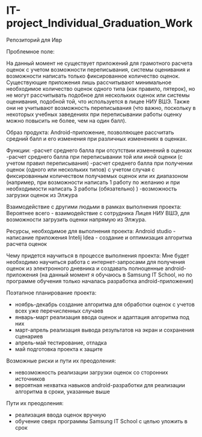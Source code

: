 # IT-project_Individual_Graduation_Work
Репозиторий для Ивр

Проблемное поле:

На данный момент не существует приложений для грамотного расчета оценок с учетом возможности переписывания, системы оценивания и возможности написать только фиксированное количество оценок. Существующие приложения лишь рассчитывают минимальное необходимое количество оценок одного типа (как правило, пятерок), но не могут рассчитывать подобное для нескольких оценок или системы оценивания, подобной той, что используется в лицее НИУ ВШЭ. Также они не учитывают возможность переписывания (что важно, поскольку в некоторых учебных заведениях при переписывании работы оценку можно повысить не более, чем на один балл).

Образ продукта:
Android-приложение, позволяющее рассчитать средний балл и его изменения при различных изменениях в оценках. 

Функции:
-расчет среднего балла при отсутствии изменений в оценках
-расчет среднего балла при переписывании той или иной оценки (с учетом правил переписывания)
-расчет среднего балла при получении оценок (одного или нескольких типов) с учетом случая с фиксированным количеством получаемых оценок или их диапазоном (например, при возможности написать 1 работу по желанию и при необходимости написать 3 работы (обязательно) )
-возможность загрузки оценок из Элжура

Взаимодействие с другими людьми в рамках выполнения проекта:
Вероятнее всего - взаимодействие с сотрудника Лицея НИУ ВШЭ, для возможности загрузить оценки напрямую из Элжура.

Ресурсы, необходимое для выполнения проекта:
Android studio - написание приложения
Intelij Idea - создание и оптимизация алгоритма расчета оценок

Чему придется научиться в процессе выполнения проекта:
Мне будет необходимо научиться работа с интернет-запросами для получения оценок из электронного дневника и создавать полноценные android-приложения (на данный момент я обучаюсь в Samsung IT School, но по программе обучения только началась разработка android-приложения)

Поэтапное планирование проекта:
- ноябрь-декабрь создание алгоритма для обработки оценок с учетов всех уже перечисленных случаев
- январь-март реализация ввода оценок и адаптация алгоритма под них
- март-апрель  реализация вывода результатов на экран и сохранения сценариев
- апрель-май тестирование, отладка
- май подготовка проекта к защите

Возможные риски и пути их преодоления:
- невозможность реализации загрузки оценок со сторонних источников
- вероятная нехватка навыков android-разработки для реализации алгоритма в сроки, указанные выше

Пути их преодоления: 
- реализация ввода оценок вручную
- обучение сверх программы Samsung IT School с целью уложить в срок
